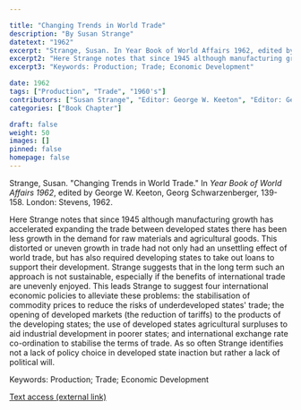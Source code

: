 ```yaml
---

title: "Changing Trends in World Trade"
description: "By Susan Strange"
datetext: "1962"
excerpt: "Strange, Susan. In Year Book of World Affairs 1962, edited by George W. Keeton, Georg Schwarzenberger, 139-158. London: Stevens, 1962."
excerpt2: "Here Strange notes that since 1945 although manufacturing growth has accelerated expanding the trade between developed states there has been less growth in the demand for raw materials and agricultural goods. This distorted or uneven growth in trade had not only had an unsettling effect of world trade, but has also required developing states to take out loans to support their development. Strange suggests that in the long term such an approach is not sustainable, especially if the benefits of international trade are unevenly enjoyed. This leads Strange to suggest four international economic policies to alleviate these problems: the stabilisation of commodity prices to reduce the risks of underdeveloped states' trade; the opening of developed markets (the reduction of tariffs) to the products of the developing states; the use of developed states agricultural surpluses to aid industrial development in poorer states; and international exchange rate co-ordination to stabilise the terms of trade. As so often Strange identifies not a lack of policy choice in developed state inaction but rather a lack of political will."
excerpt3: "Keywords: Production; Trade; Economic Development"

date: 1962
tags: ["Production", "Trade", "1960's"]
contributors: ["Susan Strange", "Editor: George W. Keeton", "Editor: Georg Schwarzenberger"]
categories: ["Book Chapter"]

draft: false
weight: 50
images: []
pinned: false
homepage: false
---
```


Strange, Susan. "Changing Trends in World Trade." In *Year Book of World Affairs 1962*, edited by George W. Keeton, Georg Schwarzenberger, 139-158. London: Stevens, 1962.

Here Strange notes that since 1945 although manufacturing growth has accelerated expanding the trade between developed states there has been less growth in the demand for raw materials and agricultural goods. This distorted or uneven growth in trade had not only had an unsettling effect of world trade, but has also required developing states to take out loans to support their development. Strange suggests that in the long term such an approach is not sustainable, especially if the benefits of international trade are unevenly enjoyed. This leads Strange to suggest four international economic policies to alleviate these problems: the stabilisation of commodity prices to reduce the risks of underdeveloped states' trade; the opening of developed markets (the reduction of tariffs) to the products of the developing states; the use of developed states agricultural surpluses to aid industrial development in poorer states; and international exchange rate co-ordination to stabilise the terms of trade. As so often Strange identifies not a lack of policy choice in developed state inaction but rather a lack of political will.

Keywords: Production; Trade; Economic Development

[Text access (external link)](https://www.worldcat.org/title/53147249)
